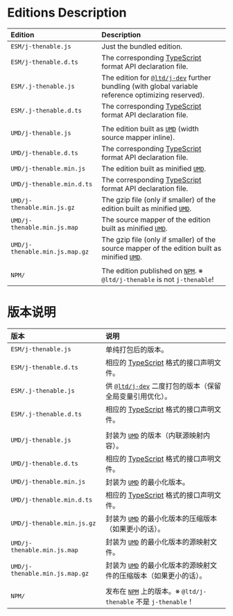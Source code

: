 ﻿
Editions Description
====================

| Edition                        | Description                                                                                                    |
|:-------------------------------|:---------------------------------------------------------------------------------------------------------------|
| `ESM/j-thenable.js`            | Just the bundled edition.                                                                                      |
| `ESM/j-thenable.d.ts`          | The corresponding [TypeScript][TS-en] format API declaration file.                                             |
| `ESM/.j-thenable.js`           | The edition for [`@ltd/j-dev`][jDev-en] further bundling (with global variable reference optimizing reserved). |
| `ESM/.j-thenable.d.ts`         | The corresponding [TypeScript][TS-en] format API declaration file.                                             |
|                                |                                                                                                                |
| `UMD/j-thenable.js`            | The edition built as [`UMD`][UMD-en] (width source mapper inline).                                             |
| `UMD/j-thenable.d.ts`          | The corresponding [TypeScript][TS-en] format API declaration file.                                             |
| `UMD/j-thenable.min.js`        | The edition built as minified [`UMD`][UMD-en].                                                                 |
| `UMD/j-thenable.min.d.ts`      | The corresponding [TypeScript][TS-en] format API declaration file.                                             |
| `UMD/j-thenable.min.js.gz`     | The gzip file (only if smaller) of the edition built as minified [`UMD`][UMD-en].                              |
| `UMD/j-thenable.min.js.map`    | The source mapper of the edition built as minified [`UMD`][UMD-en].                                            |
| `UMD/j-thenable.min.js.map.gz` | The gzip file (only if smaller) of the source mapper of the edition built as minified [`UMD`][UMD-en].         |
|                                |                                                                                                                |
| `NPM/`                         | The edition published on [`NPM`][NPM-en]. ※ `@ltd/j-thenable` is not `j-thenable`!                            |

[jDev-en]: https://www.npmjs.com/package/@ltd/j-dev
[UMD-en]: https://github.com/umdjs/umd "Universal Module Definition"
[NPM-en]: https://www.npmjs.com/package/@ltd/j-thenable "Node Package Manager"
[TS-en]: https://www.typescriptlang.org/ "TypeScript"

版本说明
========

| 版本                           | 说明                                                                                                           |
|:-------------------------------|:---------------------------------------------------------------------------------------------------------------|
| `ESM/j-thenable.js`            | 单纯打包后的版本。                                                                                             |
| `ESM/j-thenable.d.ts`          | 相应的 [TypeScript][TS-zhs] 格式的接口声明文件。                                                               |
| `ESM/.j-thenable.js`           | 供 [`@ltd/j-dev`][jDev-zhs] 二度打包的版本（保留全局变量引用优化）。                                           |
| `ESM/.j-thenable.d.ts`         | 相应的 [TypeScript][TS-zhs] 格式的接口声明文件。                                                               |
|                                |                                                                                                                |
| `UMD/j-thenable.js`            | 封装为 [`UMD`][UMD-zhs] 的版本（内联源映射内容）。                                                             |
| `UMD/j-thenable.d.ts`          | 相应的 [TypeScript][TS-zhs] 格式的接口声明文件。                                                               |
| `UMD/j-thenable.min.js`        | 封装为 [`UMD`][UMD-zhs] 的最小化版本。                                                                         |
| `UMD/j-thenable.min.d.ts`      | 相应的 [TypeScript][TS-zhs] 格式的接口声明文件。                                                               |
| `UMD/j-thenable.min.js.gz`     | 封装为 [`UMD`][UMD-zhs] 的最小化版本的压缩版本（如果更小的话）。                                               |
| `UMD/j-thenable.min.js.map`    | 封装为 [`UMD`][UMD-zhs] 的最小化版本的源映射文件。                                                             |
| `UMD/j-thenable.min.js.map.gz` | 封装为 [`UMD`][UMD-zhs] 的最小化版本的源映射文件的压缩版本（如果更小的话）。                                   |
|                                |                                                                                                                |
| `NPM/`                         | 发布在 [`NPM`][NPM-zhs] 上的版本。※ `@ltd/j-thenable` 不是 `j-thenable`！                                     |

[jDev-zhs]: https://www.npmjs.com/package/@ltd/j-dev
[UMD-zhs]: https://github.com/umdjs/umd "通用模块定义"
[NPM-zhs]: https://www.npmjs.com/package/@ltd/j-thenable "Node 包管理器"
[TS-zhs]: https://www.typescriptlang.org/ "TypeScript"
